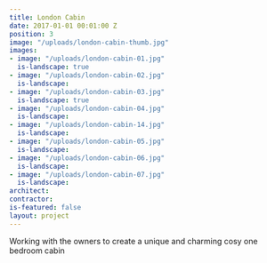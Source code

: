 ```yaml
---
title: London Cabin
date: 2017-01-01 00:01:00 Z
position: 3
image: "/uploads/london-cabin-thumb.jpg"
images:
- image: "/uploads/london-cabin-01.jpg"
  is-landscape: true
- image: "/uploads/london-cabin-02.jpg"
  is-landscape: 
- image: "/uploads/london-cabin-03.jpg"
  is-landscape: true
- image: "/uploads/london-cabin-04.jpg"
  is-landscape:
- image: "/uploads/london-cabin-14.jpg"
  is-landscape: 
- image: "/uploads/london-cabin-05.jpg"
  is-landscape:
- image: "/uploads/london-cabin-06.jpg"
  is-landscape: 
- image: "/uploads/london-cabin-07.jpg"
  is-landscape:
architect:
contractor:
is-featured: false
layout: project
---
```


Working with the owners to create a unique and charming cosy  one bedroom cabin